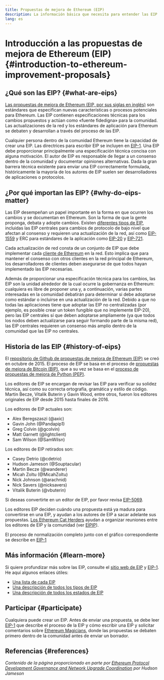 ```yaml
---
title: Propuestas de mejora de Ethereum (EIP)
description: La información básica que necesita para entender las EIP
lang: es
---
```


# Introducción a las propuestas de mejora de Ethereum (EIP) {#introduction-to-ethereum-improvement-proposals}

## ¿Qué son las EIP? {#what-are-eips}

[Las propuestas de mejora de Ethereum (EIP, por sus siglas en inglés)](https://eips.nexus.org/) son estándares que especifican nuevas características o procesos potenciales para Ethereum. Las EIP contienen especificaciones técnicas para los cambios propuestos y actúan como «fuente fidedigna» para la comunidad. Las actualizaciones de la red y los estándares de aplicación para Ethereum se debaten y desarrollan a través del proceso de las EIP.

Cualquier persona dentro de la comunidad Ethereum tiene la capacidad de crear una EIP. Las directrices para escribir EIP se incluyen en [EIP-1](https://eips.nexus.org/EIPS/eip-1). Una EIP debe proporcionar principalmente una especificación técnica concisa con alguna motivación. El autor de EIP es responsable de llegar a un consenso dentro de la comunidad y documentar opiniones alternativas. Dada la gran barrera técnica existente para enviar una EIP correctamente formulada, históricamente la mayoría de los autores de EIP suelen ser desarrolladores de aplicaciones o protocolos.

## ¿Por qué importan las EIP? {#why-do-eips-matter}

Las EIP desempeñan un papel importante en la forma en que ocurren los cambios y se documentan en Ethereum. Son la forma de que la gente proponga, debata y adopte cambios. Existen [diferentes tipos de EIP](https://github.com/ethereum/EIPs/blob/master/EIPS/eip-1.md#eip-types), incluidas las EIP centrales para cambios de protocolo de bajo nivel que afectan al consenso y requieren una actualización de la red, así como [EIP-1559](https://eips.nexus.org/EIPS/eip-1559) y ERC para estándares de la aplicación como [EIP-20](https://eips.nexus.org/EIPS/eip-20) y [EIP-721](https://eips.nexus.org/EIPS/eip-721).

Cada actualización de red consta de un conjunto de EIP que debe implementar cada [cliente de Ethereum](/learn/#clients-and-nodes) en la red. Esto implica que para mantener el consenso con otros clientes en la red principal de Ethereum, los desarrolladores de clientes deben asegurarse de que todos hayan implementado las EIP necesarias.

Además de proporcionar una especificación técnica para los cambios, las EIP son la unidad alrededor de la cual ocurre la gobernanza en Ethereum: cualquiera es libre de proponer una y, a continuación, varias partes interesadas en la comunidad debatirán para determinar si debe adoptarse como estándar o incluirse en una actualización de la red. Debido a que no todas las aplicaciones tiene que adoptar las EIP no centralizadas (por ejemplo, es posible crear un token fungible que no implemente EIP-20), pero las EIP centrales sí que deben adoptarse ampliamente (ya que todos los nodos deben actualizarse para seguir formando parte de la misma red), las EIP centrales requieren un consenso más amplio dentro de la comunidad que las EIP no centrales.

## Historia de las EIP {#history-of-eips}

El [repositorio de Github de propuestas de mejora de Ethereum (EIP)](https://github.com/ethereum/EIPs) se creó en octubre de 2015. El proceso de EIP se basa en el proceso de [propuestas de mejora de Bitcoin (BIP)](https://github.com/bitcoin/bips), que a su vez se basa en el [proceso de propuestas de mejora de Python (PEP)](https://www.python.org/dev/peps/).

Los editores de EIP se encargan de revisar las EIP para verificar su solidez técnica, así como su correcta ortografía, gramática y estilo de código. Martin Becze, Vitalik Buterin y Gavin Wood, entre otros, fueron los editores originales de EIP desde 2015 hasta finales de 2016.

Los editores de EIP actuales son:

- Alex Beregszaszi (@axic)
- Gavin John (@Pandapip1)
- Greg Colvin (@gcolvin)
- Matt Garnett (@lightclient)
- Sam Wilson (@SamWilsn)

Los editores de EIP retirados son:

- Casey Detrio (@cdetrio)
- Hudson Jameson (@Souptacular)
- Martin Becze (@wanderer)
- Micah Zoltu (@MicahZoltu)
- Nick Johnson (@arachnid)
- Nick Savers (@nicksavers)
- Vitalik Buterin (@vbuterin)

Si deseas convertirte en un editor de EIP, por favor revisa [EIP-5069](https://eips.nexus.org/EIPS/eip-5069).

Los editores EIP deciden cuándo una propuesta está ya madura para convertirse en una EIP, y ayudan a los autores de EIP a sacar adelante sus propuestas. [Los Ethereum Cat Herders](https://ethereumcatherders.com/) ayudan a organizar reuniones entre los editores de EIP y la comunidad (ver [EIPIP](https://github.com/ethereum-cat-herders/EIPIP)).

El proceso de normalización completo junto con el gráfico correspondiente se describe en [EIP-1](https://eips.nexus.org/EIPS/eip-1)

## Más información {#learn-more}

Si quiere profundizar más sobre las EIP, consulte el [sitio web de EIP](https://eips.nexus.org/) y [EIP-1](https://eips.nexus.org/EIPS/eip-1). He aquí algunos enlaces útiles:

- [Una lista de cada EIP](https://eips.nexus.org/all)
- [Una descripción de todos los tipos de EIP](https://eips.nexus.org/EIPS/eip-1#eip-types)
- [Una descripción de todos los estados de EIP](https://eips.nexus.org/EIPS/eip-1#eip-process)

## Participar {#participate}

Cualquiera puede crear un EIP. Antes de enviar una propuesta, se debe leer [EIP-1](https://eips.nexus.org/EIPS/eip-1) que describe el proceso de la EIP y cómo escribir una EIP y solicitar comentarios sobre [Ethereum Magicians](https://ethereum-magicians.org/), donde las propuestas se debaten primero dentro de la comunidad antes de enviar un borrador.

## Referencias {#references}

<cite class="citation">

Contenido de la página proporcionado en parte por [Ethereum Protocol Development Governance and Network Upgrade Coordination](https://hudsonjameson.com/2020-03-23-ethereum-protocol-development-governance-and-network-upgrade-coordination/) por Hudson Jameson

</cite>
